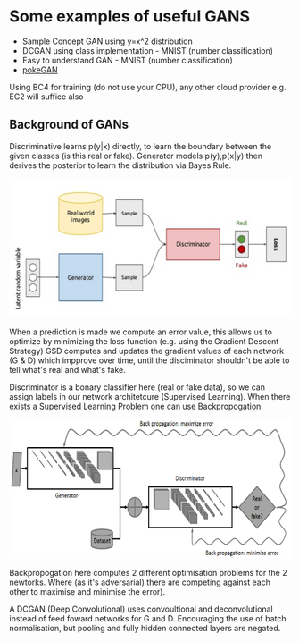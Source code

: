 # Some examples of useful GANS

* Sample Concept GAN using y=x^2 distribution
* DCGAN using class implementation - MNIST (number classification)
* Easy to understand GAN - MNIST (number classification)
* [pokeGAN](https://www.youtube.com/watch?v=yz6dNf7X7SA)

Using BC4 for training (do not use your CPU), any other cloud provider e.g. EC2 will suffice also

## Background of GANs

Discriminative learns p(y|x) directly, to learn the boundary between the given classes (is this real or fake).
Generator models p(y),p(x|y) then derives the posterior to learn the distribution via Bayes Rule.

<p align="center">
  <img src="./GAN.png" alt="GAN architecture"
       width="654" height="250">
</p>

When a prediction is made we compute an error value, this allows us to optimize by minimizing the loss function (e.g. using the Gradient Descent Strategy)
GSD computes and updates the gradient values of each network (G & D) which impprove over time, until the disciminator shouldn't be able to tell what's real and what's fake.

Discriminator is a bonary classifier here (real or fake data), so we can assign labels in our network architetcure (Supervised Learning).
When there exists a Supervised Learning Problem one can use Backpropogation. 

<p align="center">
  <img src="./back_prop.png" alt="Backpropogation and DCGAN"
       width="654" height="250">
</p>
 
Backpropogation here computes 2 different optimisation problems for the 2 newtorks. Where (as it's adversarial) there are competing against each other to maximise and minimise the error).

A DCGAN (Deep Convolutional) uses convoultional and deconvolutional instead of feed foward networks for G and D. Encouraging the use of batch normalisation, but pooling and fully hidden connected layers are negated.


